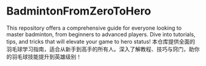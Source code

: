 # BadmintonFromZeroToHero
 This repository offers a comprehensive guide for everyone looking to master badminton, from beginners to advanced players. Dive into tutorials, tips, and tricks that will elevate your game to hero status! 
 本仓库提供全面的羽毛球学习指南，适合从新手到高手的所有人。深入了解教程、技巧与窍门，助你的羽毛球技能提升到英雄级别！
